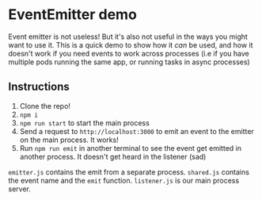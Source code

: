 # EventEmitter demo

Event emitter is not useless! But it's also not useful in the ways you might want to use it. This is a quick demo to show
how it _can_ be used, and how it doesn't work if you need events to work across processes (i.e if you have multiple pods
running the same app, or running tasks in async processes)

## Instructions

1. Clone the repo!
2. `npm i`
3. `npm run start` to start the main process
4. Send a request to `http://localhost:3000` to emit an event to the emitter on the main process. It works!
5. Run `npm run emit` in another terminal to see the event get emitted in another process. It doesn't get heard in the listener (sad)

`emitter.js` contains the emit from a separate process.
`shared.js` contains the event name and the `emit` function.
`listener.js` is our main process server.
